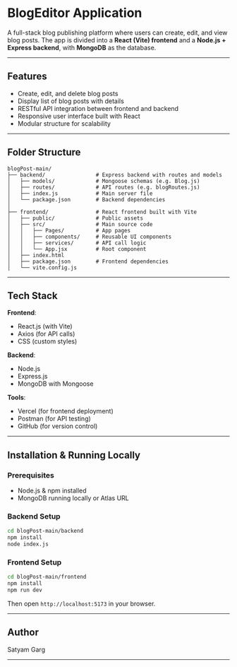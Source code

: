# BlogEditor Application

A full-stack blog publishing platform where users can create, edit, and view blog posts. The app is divided into a **React (Vite) frontend** and a **Node.js + Express backend**, with **MongoDB** as the database.

---

## Features

- Create, edit, and delete blog posts
- Display list of blog posts with details
- RESTful API integration between frontend and backend
- Responsive user interface built with React
- Modular structure for scalability

---

## Folder Structure

```
blogPost-main/
├── backend/                # Express backend with routes and models
│   ├── models/             # Mongoose schemas (e.g. Blog.js)
│   ├── routes/             # API routes (e.g. blogRoutes.js)
│   ├── index.js            # Main server file
│   └── package.json        # Backend dependencies
│
├── frontend/               # React frontend built with Vite
│   ├── public/             # Public assets
│   ├── src/                # Main source code
│   │   ├── Pages/          # App pages
│   │   ├── components/     # Reusable UI components
│   │   ├── services/       # API call logic
│   │   └── App.jsx         # Root component
│   ├── index.html
│   ├── package.json        # Frontend dependencies
│   └── vite.config.js
```

---

## Tech Stack

**Frontend**:
- React.js (with Vite)
- Axios (for API calls)
- CSS (custom styles)

**Backend**:
- Node.js
- Express.js
- MongoDB with Mongoose

**Tools**:
- Vercel (for frontend deployment)
- Postman (for API testing)
- GitHub (for version control)

---

## Installation & Running Locally

### Prerequisites

- Node.js & npm installed
- MongoDB running locally or Atlas URL

### Backend Setup

```bash
cd blogPost-main/backend
npm install
node index.js
```

### Frontend Setup

```bash
cd blogPost-main/frontend
npm install
npm run dev
```

Then open `http://localhost:5173` in your browser.

---


## Author

Satyam Garg

---
